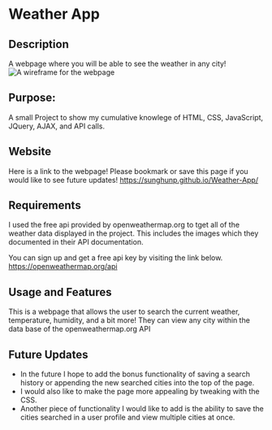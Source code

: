 # Weather App
## Description
A webpage where you will be able to see the weather in any city!
![A wireframe for the webpage](https://i.imgur.com/USBm0qs.png "Roadmap")

## Purpose:
A small Project to show my cumulative knowlege of HTML, CSS, JavaScript, JQuery, AJAX, and API calls.  

## Website
Here is a link to the webpage! Please bookmark or save this page if you would like to see future updates!
https://sunghunp.github.io/Weather-App/

## Requirements 
I used the free api provided by openweathermap.org to tget all of the weather data displayed in the project. This includes the images which they documented in their API documentation.

You can sign up and get a free api key by visiting the link below.
https://openweathermap.org/api

## Usage and Features
This is a webpage that allows the user to search the current weather, temperature, humidity, and a bit more! They can view any city within the data base of the openweathermap.org API

## Future Updates
- In the future I hope to add the bonus functionality of saving a search history or appending the new searched cities into the top of the page. 
- I would also like to make the page more appealing by tweaking with the CSS. 
- Another piece of functionality I would like to add is the ability to save the cities searched in a user profile and view multiple cities at once. 
